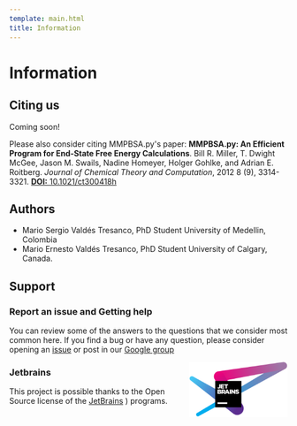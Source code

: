 ```yaml
---
template: main.html
title: Information
---
```


# Information

## Citing us
Coming soon!

Please also consider citing MMPBSA.py's paper:
**MMPBSA.py: An Efficient Program for End-State Free Energy Calculations**. Bill R. Miller, T. Dwight McGee, Jason M.
Swails, Nadine Homeyer, Holger Gohlke, and Adrian E. Roitberg. _Journal of Chemical Theory and Computation_, 2012 8 
(9), 3314-3321. [**DOI:** 10.1021/ct300418h][1]

## Authors

* Mario Sergio Valdés Tresanco, PhD Student
  University of Medellin, Colombia
* Mario Ernesto Valdés Tresanco, PhD Student
  University of Calgary, Canada.

## Support
### Report an issue and Getting help
You can review some of the answers to the questions that we consider most common here. If you find a bug or have any 
question, please consider opening an [issue][2] or post in our [Google group][3]

[<img src="../assets/images/jetbrains-variant-4.png" height="100" width="178" align="right" />][4]

### Jetbrains
This project is possible thanks to the Open Source license of the [JetBrains][4]
) programs. 

  [1]: https://doi.org/10.1021/ct300418h
  [2]: https://github.com/Valdes-Tresanco-MS/gmx_MMPBSA/issues
  [3]: https://groups.google.com/g/gmx_mmpbsa
  [4]: https://www.jetbrains.com/?from=gmx_MMPBSA

